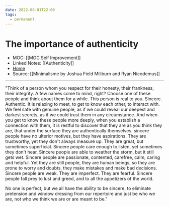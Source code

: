 ```yaml
---
date: 2022-08-01T22:00
tags:
  - permanent
---
```

# The importance of authenticity
- MOC: [[MOC Self Improvement]]
- Linked Notes: [[Authenticity]]
- [Home](https://misudashi.ga/)
- Source: [[Minimalisme by Joshua Field Miliburn and Ryan Nicodemus]]
----------
"Think of a person whom you respect for their honesty, their frankness, their integrity.  A few names come to mind, right?  Choose one of these people and think about them for a while.  This person is real to you.  Sincere.  Authentic.  It is relaxing to meet, to get to know each other, to interact with.  We feel safe with genuine people, as if we could reveal our deepest and darkest secrets, as if we could trust them in any circumstance.  And when you get to know these people more deeply, when you establish a connection with them, it is restful to discover that they are as you think they are, that under the surface they are authentically themselves.  sincere people have no ulterior motives, but they have aspirations.  They are trustworthy, yet they don't always measure up.  They are great, but sometimes superficial.  Sincere people care enough to listen, yet sometimes they don't hear.  Sincere people are able to weather the storm, but it still gets wet.  Sincere people are passionate, contented, carefree, calm, caring and helpful.  Yet they are still people, they are human beings, so they are prone to worry and doubts, they make mistakes and make bad decisions.  Sincere people are weak.  They are imperfect.  They are fearful.  Sincere people fall prey to lust and greed, and to all the appetizers of the world.  

No one is perfect, but we all have the ability to be sincere, to eliminate pretension and window dressing from our repertoire and just be who we are, not who we think we are or are meant to be."